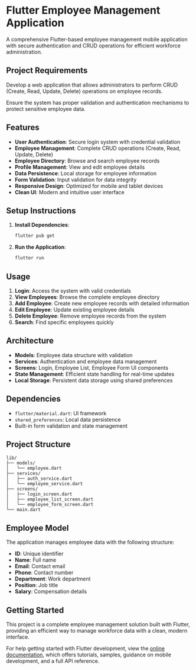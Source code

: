 # Flutter Employee Management Application

A comprehensive Flutter-based employee management mobile application with secure authentication and CRUD operations for efficient workforce administration.

## Project Requirements

Develop a web application that allows administrators to perform CRUD (Create, Read, Update, Delete) operations on employee records.

Ensure the system has proper validation and authentication mechanisms to protect sensitive employee data.

## Features

- **User Authentication**: Secure login system with credential validation
- **Employee Management**: Complete CRUD operations (Create, Read, Update, Delete)
- **Employee Directory**: Browse and search employee records
- **Profile Management**: View and edit employee details
- **Data Persistence**: Local storage for employee information
- **Form Validation**: Input validation for data integrity
- **Responsive Design**: Optimized for mobile and tablet devices
- **Clean UI**: Modern and intuitive user interface

## Setup Instructions

1. **Install Dependencies**:
   ```bash
   flutter pub get
   ```

2. **Run the Application**:
   ```bash
   flutter run
   ```

## Usage

1. **Login**: Access the system with valid credentials
2. **View Employees**: Browse the complete employee directory
3. **Add Employee**: Create new employee records with detailed information
4. **Edit Employee**: Update existing employee details
5. **Delete Employee**: Remove employee records from the system
6. **Search**: Find specific employees quickly

## Architecture

- **Models**: Employee data structure with validation
- **Services**: Authentication and employee data management
- **Screens**: Login, Employee List, Employee Form UI components
- **State Management**: Efficient state handling for real-time updates
- **Local Storage**: Persistent data storage using shared preferences

## Dependencies

- `flutter/material.dart`: UI framework
- `shared_preferences`: Local data persistence
- Built-in form validation and state management

## Project Structure

```
lib/
├── models/
│   └── employee.dart
├── services/
│   ├── auth_service.dart
│   └── employee_service.dart
├── screens/
│   ├── login_screen.dart
│   ├── employee_list_screen.dart
│   └── employee_form_screen.dart
└── main.dart
```

## Employee Model

The application manages employee data with the following structure:
- **ID**: Unique identifier
- **Name**: Full name
- **Email**: Contact email
- **Phone**: Contact number
- **Department**: Work department
- **Position**: Job title
- **Salary**: Compensation details

## Getting Started

This project is a complete employee management solution built with Flutter, providing an efficient way to manage workforce data with a clean, modern interface.

For help getting started with Flutter development, view the
[online documentation](https://docs.flutter.dev/), which offers tutorials,
samples, guidance on mobile development, and a full API reference.
